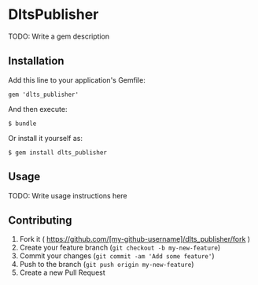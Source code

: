 # DltsPublisher

TODO: Write a gem description

## Installation

Add this line to your application's Gemfile:

    gem 'dlts_publisher'

And then execute:

    $ bundle

Or install it yourself as:

    $ gem install dlts_publisher

## Usage

TODO: Write usage instructions here

## Contributing

1. Fork it ( https://github.com/[my-github-username]/dlts_publisher/fork )
2. Create your feature branch (`git checkout -b my-new-feature`)
3. Commit your changes (`git commit -am 'Add some feature'`)
4. Push to the branch (`git push origin my-new-feature`)
5. Create a new Pull Request
